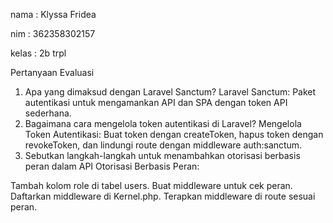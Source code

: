 nama : Klyssa Fridea

nim : 362358302157

kelas : 2b trpl

Pertanyaan Evaluasi

1. Apa yang dimaksud dengan Laravel Sanctum?
   Laravel Sanctum: Paket autentikasi untuk mengamankan API dan SPA dengan token API sederhana.
2. Bagaimana cara mengelola token autentikasi di Laravel?
   Mengelola Token Autentikasi: Buat token dengan createToken, hapus token dengan revokeToken, dan lindungi route dengan middleware auth:sanctum.
3. Sebutkan langkah-langkah untuk menambahkan otorisasi berbasis peran dalam API
   Otorisasi Berbasis Peran:

Tambah kolom role di tabel users.
Buat middleware untuk cek peran.
Daftarkan middleware di Kernel.php.
Terapkan middleware di route sesuai peran.
